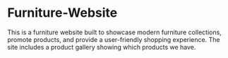 # Furniture-Website
This is a furniture website built to showcase modern furniture collections, promote products, and provide a user-friendly shopping experience. The site includes a product gallery showing which products we have.
